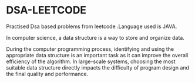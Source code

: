 # DSA-LEETCODE
Practised Dsa based problems from leetcode .Language used is JAVA.

In computer science, a data structure is a way to store and organize data.

During the computer programming process, identifying and using the appropriate data structure is an important task as it can improve the overall efficiency of the algorithm. In large-scale systems, choosing the most suitable data structure directly impacts the difficulty of program design and the final quality and performance.
